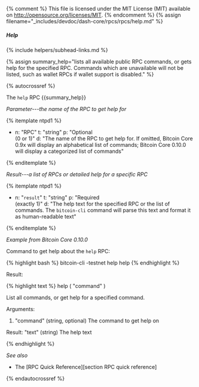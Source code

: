 {% comment %}
This file is licensed under the MIT License (MIT) available on
http://opensource.org/licenses/MIT.
{% endcomment %}
{% assign filename="_includes/devdoc/dash-core/rpcs/rpcs/help.md" %}

##### Help
{% include helpers/subhead-links.md %}

{% assign summary_help="lists all available public RPC commands, or gets help for the specified RPC.  Commands which are unavailable will not be listed, such as wallet RPCs if wallet support is disabled." %}

{% autocrossref %}

The `help` RPC {{summary_help}}

*Parameter---the name of the RPC to get help for*

{% itemplate ntpd1 %}
- n: "RPC"
  t: "string"
  p: "Optional<br>(0 or 1)"
  d: "The name of the RPC to get help for.  If omitted, Bitcoin Core 0.9x will display an alphabetical list of commands; Bitcoin Core 0.10.0 will display a categorized list of commands"

{% enditemplate %}

*Result---a list of RPCs or detailed help for a specific RPC*

{% itemplate ntpd1 %}
- n: "`result`"
  t: "string"
  p: "Required<br>(exactly 1)"
  d: "The help text for the specified RPC or the list of commands.  The `bitcoin-cli` command will parse this text and format it as human-readable text"

{% enditemplate %}

*Example from Bitcoin Core 0.10.0*

Command to get help about the `help` RPC:

{% highlight bash %}
bitcoin-cli -testnet help help
{% endhighlight %}

Result:

{% highlight text %}
help ( "command" )

List all commands, or get help for a specified command.

Arguments:
1. "command"     (string, optional) The command to get help on

Result:
"text"     (string) The help text

{% endhighlight %}

*See also*

* The [RPC Quick Reference][section RPC quick reference]

{% endautocrossref %}
